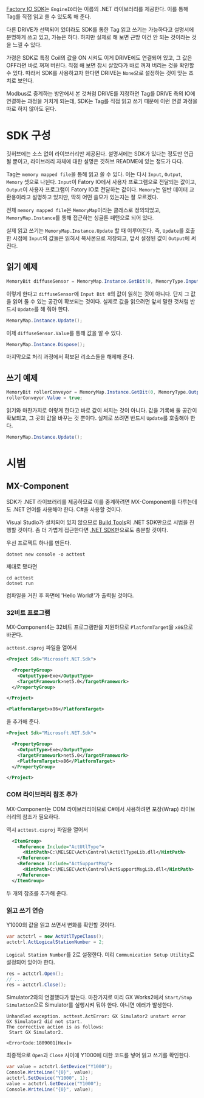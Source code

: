 [Factory IO SDK](https://github.com/realgamessoftware/factoryio-sdk)는 `EngineIO`라는 이름의 .NET 라이브러리를 제공한다.
이를 통해 Tag를 직접 읽고 쓸 수 있도록 해 준다.

다른 DRIVE가 선택되어 있더라도
SDK를 통한 Tag 읽고 쓰기는 가능하다고 설명서에 분명하게 쓰고 있고, 가능은 하다.
하지만 실제로 해 보면 근방 이건 안 되는 것이라는 것을 느낄 수 있다.

가령은 SDK로 특정 Coil의 값을 ON 시켜도
이게 DRIVE에도 연결되어 있고, 그 값은 OFF라면 바로 꺼져 버린다.
직접 해 보면 잠시 살았다가 바로 꺼져 버리는 것을 확인할 수 있다.
따라서 SDK를 사용하고자 한다면 DRIVE는 `None`으로 설정하는 것이 맞는 조치로 보인다.

Modbus로 중계하는 방안에서 본 것처럼
DRIVE를 지정하면 Tag를 DRIVE 측의 IO에 연결하는 과정을 거치게 되는데,
SDK는 Tag를 직접 읽고 쓰기 때문에 이런 연결 과정을 따로 하지 않아도 된다.

# SDK 구성

깃허브에는 소스 없이 라이브러리만 제공된다.
설명서에는 SDK가 있다는 정도만 언급될 뿐이고,
라이브러리 자체에 대한 설명은 깃허브 README에 있는 정도가 다다.

Tag는 `memory mapped file`을 통해 읽고 쓸 수 있다.
이는 다시 `Input`, `Output`, `Memory` 셋으로 나뉜다.
`Input`이 Fatory IO에서 사용자 프로그램으로 전달되는 값이고,
`Output`이 사용자 프로그램이 Fatory IO로 전달하는 값이다.
`Memory`는 일반 데이터 교환용이라고 설명하고 있지만, 딱히 어떤 쓸모가 있는지는 잘 모르겠다.

전체 `memory mapped file`은 `MemoryMap`이라는 클래스로 정의되었고,
`MemoryMap.Instance`를 통해 접근하는 싱글톤 패턴으로 되어 있다.

실제 읽고 쓰기는 `MemoryMap.Instance.Update` 할 때 이루어진다.
즉, `Update`를 호출한 시점에 `Input`의 값들은 읽혀서 복사본으로 저장되고,
앞서 설정된 값이 `Output`에 써진다.

## 읽기 예제

```c#
MemoryBit diffuseSensor = MemoryMap.Instance.GetBit(0, MemoryType.Input);
```

이렇게 한다고 `diffuseSensor`에 `Input Bit 0`의 값이 읽히는 것이 아니다.
단지 그 값을 읽어 둘 수 있는 공간이 확보되는 것이다.
실제로 값을 읽으려면 앞서 말한 것처럼 반드시 `Update`를 해 줘야 한다.

```c#
MemoryMap.Instance.Update();
```

이제 `diffuseSensor.Value`를 통해 값을 알 수 있다.

```c#
MemoryMap.Instance.Dispose();
```

마지막으로 처리 과정에서 확보된 리소스들을 해제해 준다.

## 쓰기 예제

```c#
MemoryBit rollerConveyor = MemoryMap.Instance.GetBit(0, MemoryType.Output);
rollerConveyor.Value = true;
```

읽기와 마찬가지로 이렇게 한다고 바로 값이 써지는 것이 아니다.
값을 기록해 둘 공간이 확보되고, 그 곳의 값을 바꾸는 것 뿐이다.
실제로 쓰려면 반드시 `Update`를 호출해야 한다.

```c#
MemoryMap.Instance.Update();
```

# 시범

## MX-Component

SDK가 .NET 라이브러리를 제공하므로 이를 중계하려면
MX-Component를 다루는데도 .NET 언어를 사용해야 한다.
C#을 사용할 것이다.

Visual Studio가 설치되어 있지 않으므로
[Build Tools](https://visualstudio.microsoft.com/thank-you-downloading-visual-studio/?sku=BuildTools)의 .NET SDK만으로 시범을 진행할 것이다.
좀 더 가볍게 접근한다면 [.NET SDK](https://dotnet.microsoft.com/download)만으로도 충분할 것이다.

우선 프로젝트 하나를 만든다.

```batch
dotnet new console -o acttest
```

제대로 됐다면

```batch
cd acttest
dotnet run
```

컴파일을 거친 후
화면에 'Hello World!'가 출력될 것이다.

### 32비트 프로그램

MX-Component4는 32비트 프로그램만을 지원하므로 `PlatformTarget`을 `x86`으로 바꾼다.

`acttest.csproj` 파일을 열어서

```xml
<Project Sdk="Microsoft.NET.Sdk">

  <PropertyGroup>
    <OutputType>Exe</OutputType>
    <TargetFramework>net5.0</TargetFramework>
  </PropertyGroup>

</Project>
```

```xml
<PlatformTarget>x86</PlatformTarget>
```

을 추가해 준다.

```xml
<Project Sdk="Microsoft.NET.Sdk">

  <PropertyGroup>
    <OutputType>Exe</OutputType>
    <TargetFramework>net5.0</TargetFramework>
    <PlatformTarget>x86</PlatformTarget>
  </PropertyGroup>

</Project>
```

### COM 라이브러리 참조 추가

MX-Component는 COM 라이브러리이므로 C#에서 사용하려면 포장(Wrap) 라이브러리의 참조가 필요하다.

역시 `acttest.csproj` 파일을 열어서

```xml
  <ItemGroup>
    <Reference Include="ActUtlType">
      <HintPath>C:\MELSEC\Act\Control\ActUtlTypeLib.dll</HintPath>
    </Reference>
    <Reference Include="ActSupportMsg">
      <HintPath>C:\MELSEC\Act\Control\ActSupportMsgLib.dll</HintPath>
    </Reference>
  </ItemGroup>
```

두 개의 참조를 추가해 준다.

### 읽고 쓰기 연습

Y1000의 값을 읽고 쓰면서 변화를 확인할 것이다.

```c#
var actctrl = new ActUtlTypeClass();
actctrl.ActLogicalStationNumber = 2;
```

`Logical Station Number`를 2로 설정한다.
미리 `Communication Setup Utility`로 설정되어 있어야 한다.

```c#
res = actctrl.Open();
// ....
res = actctrl.Close();
```

Simulator2와의 연결했다가 받는다.
마찬가지로 미리 GX Works2에서 `Start/Stop Simulation`으로 Simulator를 실행시켜 둬야 한다.
아니면 에러가 발생한다.

```
Unhandled exception. acttest.ActError: GX Simulator2 unstart error
GX Simulator2 did not start.
The corrective action is as follows:
 Start GX Simulator2.

<ErrorCode:1809001[Hex]>
```

최종적으로 `Open`과 `Close` 사이에
Y1000에 대한 코드를 넣어 읽고 쓰기를 확인한다.

```c#
var value = actctrl.GetDevice("Y1000");
Console.WriteLine("{0}", value);
actctrl.SetDevice("Y1000", 1);
value = actctrl.GetDevice("Y1000");
Console.WriteLine("{0}", value);
```
